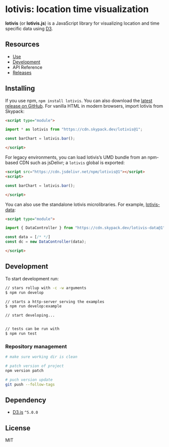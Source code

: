 # lotivis: location time visualization

**lotivis** (or **lotivis.js**) is a JavaScript library for visualizing location and time specific data using [D3](https://github.com/d3/d3).

## Resources

- [Use](#Use)
- [Development](#Development)
- API Reference
- [Releases](https://github.com/lotivis/lotivis/releases)
<!-- - [Examples](https://lukasdanckwerth.github.io/lotivis/) -->

## Installing

If you use npm, `npm install lotivis`. You can also download the [latest release on GitHub](https://github.com/lotivis/lotivis/releases/latest). For vanilla HTML in modern browsers, import lotivis from Skypack:

```html
<script type="module">

import * as lotivis from "https://cdn.skypack.dev/lotivis@1";

const barChart = lotivis.bar();

</script>
```

For legacy environments, you can load lotivis’s UMD bundle from an npm-based CDN such as jsDelivr; a `lotivis` global is exported:

```html
<script src="https://cdn.jsdelivr.net/npm/lotivis@1"></script>
<script>

const barChart = lotivis.bar();

</script>
```

You can also use the standalone lotivis microlibraries. For example, [lotivis-data](https://github.com/lotivis/lotivis-data):

```html
<script type="module">

import { DataController } from "https://cdn.skypack.dev/lotivis-data@1";

const data = [/* */]
const dc = new DataController(data);

</script>
```

## Development

To start development run:

```bash
// stars rollup with -c -w arguments
$ npm run develop

// starts a http-server serving the examples
$ npm run develop:example

// start developing...


// tests can be run with
$ npm run test
```

### Repository management

```bash
# make sure working dir is clean

# patch version of project
npm version patch

# puch version update
git push --follow-tags

```

## Dependency

- [D3.js](https://github.com/mbostock/d3) `^5.0.0`

## License

MIT
